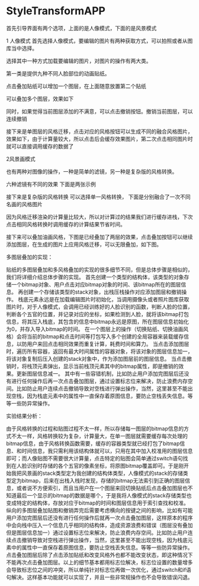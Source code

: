# StyleTransformAPP

首先引导界面有两个选项，上面的是人像模式，下面的是风景模式
 

1 人像模式
首先选择人像模式，要编辑的图片有两种获取方式，可以拍照或者从图库当中选择。
 
选择其中一种方式加载要编辑的图片，对图片的操作有两大类。
 


第一类是提供九种不同人脸部位的动画贴纸。
 

         

点击叠加贴纸可以增加一个图层，在上面随意放置第二个贴纸
 
 

可以叠加多个图层，效果如下
 

同时，如果觉得当前图层添加的不满意，可以点击撤销按钮。撤销当前图层，可以连续撤销
 






接下来是单图层的风格迁移，点击对应的风格按钮可以生成不同的融合风格图片，效果如下，由于计算量较大，所以点击后会缓存效果图片，第二次点击相同图片时就可以直接调用缓存的数据了
  





2风景画模式

也有两种对图像的操作，一种是简单的滤镜，另一种是复杂版的风格转换。
  

六种滤镜有不同的效果
下面是两张示例
  

接下来是复杂版的风格转换
可以选择单一风格转换，
下面是分别融合了一次不同名画的风格图片
  

因为风格迁移渲染的计算量比较大，所以对计算过的结果我们进行缓存进栈，下次点击相同风格转换时调用缓存的计算结果节省时间。

接下来可以叠加油画风格，下图是已经叠加了两层的效果，点击叠加按钮可以继续添加图层，在生成的图片上应用风格迁移，可以无限叠加，如下图。

  



多图层叠加的实现：

贴纸的多图层叠加和多风格叠加的实现的很多细节不同，但是总体步骤是相似的，我们将详细介绍总体步骤的实现。
首先创建一个类型的结构体，该类型的对象存储一个bitmap对象、用户点击对应bitmap对象的时间、该bitmap所在的图层信息。
再创建一个存储该类型的stack对象，出栈压栈操作对应添加图层和撤销操作。
栈底元素永远是在加载编辑图片时初始化，当调用摄像头或者照片图库获取图片时，对于人像模式，会调用已经训练好的人脸识别的函数，判断人脸的位置，判断各个五官的位置，并记录对应的坐标，如果检测到人脸，就将该bitmap打包信息，将其压入栈底，其包含的信息中bitmap永远是原图，所在图层信息初始化为0，并存入导入bitmap的时间。
在一个图层上的操作（切换贴纸、切换油画风格）会将当前的bitmap和点击时间等打包写入多个创建的全局容器来装载缓存信息，以防用户来回点击相同效果而重复计算，耗费时间和算力。
当点击添加图层时，遍历所有容器，返回有最大时间属性的容器对象，将该对象的图层信息加一，将该对象复制后压入创建的stack对象中，作为添加图层前的图层信息。
当点击撤销时，将栈顶元素弹出，显示当前栈顶元素其中的bitmap属性，即是撤销的效果。更新图层信息减一。
其中有一些容错机制，比如防止用户添加完图层后还没有进行任何操作后再一次点击叠加图层，通过设置标志位来解决，防止浪费内存空间。比如防止用户连续点击撤销导致对空栈进行弹出操作，当然，这里甚至不能出现空栈，因为栈底元素中的属性中一直保存着原图信息，要防止空栈丢失信息。等等一些防异常操作。



实验结果分析：


由于风格转换的过程和贴图过程不太一样，所以存储每一图层的bitmap信息的方式不太一样，风格转换较为复杂，计算量大，在单一图层就需要缓存每次处理的bitmap信息，由于风格转换函数需要，缓存的容器类型就已经打包了bitmap信息、和时间信息，我只需利用该结构体就可以，只用在其中加入校准用的图层信息即可；而人像贴图不需要很大计算量，点击特定的贴图会简单通过switch语句找到在人脸识别时存储的各个五官的像素坐标，将原图bitmap覆盖即可。于是刚开始我把风景画的stack类型定为我创建的结构体类型，人像模式的stack的存储类型定为bitmap，后来在出栈入栈时发现，存储的bitmap无法索引到正确的图层信息，或者说不方便索引，而且当用户在一个图层来回切换贴纸后点击叠加图层也不知道最后一个显示的bitmap的数据是哪个，于是我将人像模式的stack存储类型也变成特定的结构体，存放对应于bitmap的时间和图层信息用于索引查找和校准。
纵向的多图层叠加贴图和撤销弄完后需要考虑横向的按键之间的影响，比如有可能用户添加完图层后还没有进行任何操作后就再一次点击叠加图层，这样原本的程序中会向栈中压入一个信息几乎相同的结构体，造成资源浪费和错误（图层没有叠加但是图层信息加一）通过设置标志位来解决，防止浪费内存空间。比如防止用户连续点击撤销导致对空栈进行弹出操作，当然，这里甚至不能出现空栈，因为栈底元素中的属性中一直保存着原图信息，要防止空栈丢失信息。等等一些防异常操作。点击叠加图层后除了点击添加贴纸和改变风格外也都不能改变状态，即这种情况下不能再次点击叠加图层。以上的细节基本都用标志位解决，标志位设置的数量增多会导致标志位之间的冲突，所以单纯针对标志位再做一次优化，通过switch和if语句解决。这样基本功能就可以实现了，并且一些非常规操作也不会导致错误闪退。



